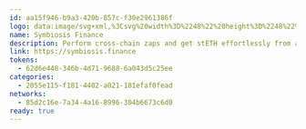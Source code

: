 ```yaml
---
id: aa15f946-b9a3-420b-857c-f30e2961386f
logo: data:image/svg+xml,%3Csvg%20width%3D%2248%22%20height%3D%2248%22%20viewBox%3D%220%200%2048%2048%22%20fill%3D%22none%22%20xmlns%3D%22http%3A%2F%2Fwww.w3.org%2F2000%2Fsvg%22%3E%0A%3Cpath%20d%3D%22M24%2048C37.2548%2048%2048%2037.2548%2048%2024C48%2010.7452%2037.2548%200%2024%200C10.7452%200%200%2010.7452%200%2024C0%2037.2548%2010.7452%2048%2024%2048Z%22%20fill%3D%22%2375FB6E%22%2F%3E%0A%3Cpath%20d%3D%22M20.398%2012.5365V12.4896L20.6202%2012.2979H24.046V10.6666H20.6202L20.1085%2011.1519V11.8289L19.8678%2012.0206H19.8312C20.031%2012.1837%2020.2064%2012.3673%2020.398%2012.5365Z%22%20fill%3D%22%23111111%22%2F%3E%0A%3Cpath%20d%3D%22M19.9236%2011.9984H19.2466L18.7858%2012.4858V13.1362L19.2466%2013.6215H19.9236L20.409%2013.1362V12.4858L19.9236%2011.9984Z%22%20fill%3D%22%23111111%22%2F%3E%0A%3Cpath%20d%3D%22M22.1679%2021.6079H21.4908L21.03%2022.0952V23.7922L21.4908%2024.2775H22.1679L22.6532%2023.7922V22.0952L22.1679%2021.6079Z%22%20fill%3D%22%23111111%22%2F%3E%0A%3Cpath%20d%3D%22M19.9079%2024.3124H19.2308L18.77%2024.7976V25.4481L19.2308%2025.9354H19.9079L20.3931%2025.4481V24.7976L19.9079%2024.3124Z%22%20fill%3D%22%23111111%22%2F%3E%0A%3Cpath%20d%3D%22M28.743%2024.3124H28.0661L27.6073%2024.7976V25.4481L28.0661%2025.9354H28.743L29.2304%2025.4481V24.7976L28.743%2024.3124Z%22%20fill%3D%22%23111111%22%2F%3E%0A%3Cpath%20d%3D%22M19.3124%2013.042L18.8271%2013.0991L18.6843%2013.2806L18.0115%2013.358L16.3802%2015.4237L16.4596%2016.0967L16.27%2016.3271L16.317%2016.7471L16.843%2016.6859L16.9899%2016.5147L17.6627%2016.4372L19.2758%2014.3736L19.1962%2013.7088L19.3675%2013.5109L19.3124%2013.042Z%22%20fill%3D%22%23111111%22%2F%3E%0A%3Cpath%20d%3D%22M16.298%2021.1483L16.7853%2021.2054L16.9281%2021.3868L17.5989%2021.4644L19.2303%2023.53L19.1508%2024.203L19.3424%2024.4334L19.2935%2024.8534L18.7675%2024.7922L18.6207%2024.621L17.9477%2024.5435L16.3368%2022.4799L16.4143%2021.8151L16.2429%2021.6174L16.298%2021.1483Z%22%20fill%3D%22%23111111%22%2F%3E%0A%3Cpath%20d%3D%22M16.6532%2015.981L16.3024%2016.3215L16.2984%2016.5519L15.8131%2017.023L15.7743%2020.877L16.2474%2021.3623L16.2351%2021.664L16.5308%2021.9658L16.9102%2021.5988L16.9223%2021.3724L17.4076%2020.9014L17.4322%2017.0596L16.9672%2016.5804L16.9815%2016.3195L16.6532%2015.981Z%22%20fill%3D%22%23111111%22%2F%3E%0A%3Cpath%20d%3D%22M27.6193%2012.5365V12.4896L27.3971%2012.2979H23.9652V10.6666H27.3909L27.9028%2011.1519V11.8289L28.1433%2012.0206H28.1801C27.9864%2012.1837%2027.8109%2012.3673%2027.6193%2012.5365Z%22%20fill%3D%22%23111111%22%2F%3E%0A%3Cpath%20d%3D%22M28.0926%2011.9984H28.7696L29.2304%2012.4858V13.1362L28.7696%2013.6215H28.0926L27.6073%2013.1362V12.4858L28.0926%2011.9984Z%22%20fill%3D%22%23111111%22%2F%3E%0A%3Cpath%20d%3D%22M25.8503%2021.6189H26.5273L26.9882%2022.1062V23.7936L26.5273%2024.2789H25.8503L25.365%2023.7936V22.1062L25.8503%2021.6189Z%22%20fill%3D%22%23111111%22%2F%3E%0A%3Cpath%20d%3D%22M28.704%2013.042L29.1893%2013.0991L29.3341%2013.2806L30.0049%2013.358L31.6363%2015.4237L31.5567%2016.0967L31.7484%2016.3271L31.6995%2016.7471L31.1733%2016.6859L31.0265%2016.5147L30.3536%2016.4372L28.7428%2014.3736L28.8203%2013.7088L28.6489%2013.5109L28.704%2013.042Z%22%20fill%3D%22%23111111%22%2F%3E%0A%3Cpath%20d%3D%22M31.7185%2021.1483L31.2331%2021.2054L31.0903%2021.3868L30.4174%2021.4644L28.7882%2023.53L28.8657%2024.203L28.6741%2024.4334L28.723%2024.8534L29.249%2024.7922L29.3958%2024.621L30.0687%2024.5435L31.6817%2022.4799L31.6042%2021.8151L31.7735%2021.6174L31.7185%2021.1483Z%22%20fill%3D%22%23111111%22%2F%3E%0A%3Cpath%20d%3D%22M31.3633%2015.981L31.7161%2016.3215L31.7181%2016.5519L32.2034%2017.023L32.2421%2020.877L31.769%2021.3623L31.7813%2021.664L31.4877%2021.9658L31.1084%2021.5988L31.0941%2021.3724L30.6088%2020.9014L30.5844%2017.0596L31.0493%2016.5804L31.035%2016.3195L31.3633%2015.981Z%22%20fill%3D%22%23111111%22%2F%3E%0A%3Cpath%20d%3D%22M14.5247%2022.949H13.8476L13.3868%2023.4363V24.0867L13.8476%2024.572H14.5247L15.01%2024.0867V23.4363L14.5247%2022.949Z%22%20fill%3D%22%23111111%22%2F%3E%0A%3Cpath%20d%3D%22M14.2469%2024.1245L13.8961%2024.467L13.8921%2024.6954L13.4068%2025.1685L13.3701%2028.1905L13.8411%2028.6758L13.8309%2028.9756L14.1267%2029.2202L14.5039%2028.9124L14.5161%2028.686L15.0013%2028.2149L15.0278%2025.2032L14.5609%2024.724L14.5772%2024.463L14.2469%2024.1245Z%22%20fill%3D%22%23111111%22%2F%3E%0A%3Cpath%20d%3D%22M10.2117%2020.9685L10.2953%2021.6413L12.6872%2023.4909L13.3601%2023.4052L13.5926%2023.5949L14.0106%2023.5418L13.9453%2023.0177L13.7741%2022.873L13.6905%2022.2001L11.3006%2020.3689L10.6379%2020.4525L10.2117%2020.9685Z%22%20fill%3D%22%23111111%22%2F%3E%0A%3Cpath%20d%3D%22M19.934%2026.1754L19.9217%2025.9224L19.5853%2025.5922L19.2406%2025.9428L19.2428%2026.1734L18.8553%2026.5668L18.7697%2026.6526V26.6546V26.6566V29.6827V30.0292L18.5617%2030.2291H15.1849L14.9851%2030.0292V29.3523L14.5059%2028.8751H13.8289L13.3701%2029.3523V30.0292L13.8289%2030.4902H14.5059L14.724%2030.7063V31.3832L15.1849%2031.8442H18.5617L19.0388%2031.3832V30.7063L19.2551%2030.4902H19.934L20.3928%2030.0292V29.7968V26.6526L19.934%2026.1754Z%22%20fill%3D%22%23111111%22%2F%3E%0A%3Cpath%20d%3D%22M33.4757%2022.949H34.1528L34.6136%2023.4363V24.0867L34.1528%2024.572H33.4757L32.9904%2024.0867V23.4363L33.4757%2022.949Z%22%20fill%3D%22%23111111%22%2F%3E%0A%3Cpath%20d%3D%22M33.7517%2024.1245L34.1045%2024.467L34.1085%2024.6954L34.5938%2025.1685L34.6305%2028.1905L34.1596%2028.6758L34.1697%2028.9756L33.874%2029.2202L33.4968%2028.9124L33.4845%2028.686L32.9972%2028.2149L32.9728%2025.2032L33.4397%2024.724L33.4234%2024.463L33.7517%2024.1245Z%22%20fill%3D%22%23111111%22%2F%3E%0A%3Cpath%20d%3D%22M37.7884%2020.9685L37.7028%2021.6413L35.3129%2023.4909L34.64%2023.4052L34.4074%2023.5949L33.9874%2023.5418L34.0548%2023.0177L34.226%2022.873L34.3096%2022.2001L36.6994%2020.3689L37.3622%2020.4525L37.7884%2020.9685Z%22%20fill%3D%22%23111111%22%2F%3E%0A%3Cpath%20d%3D%22M28.0661%2026.1754L28.0782%2025.9224L28.4148%2025.5922L28.7593%2025.9428L28.7553%2026.1734L29.1448%2026.5668L29.2304%2026.6526V26.6546V26.6566V29.6827V30.0292L29.4384%2030.2291H32.8152L33.015%2030.0292V29.3523L33.4922%2028.8751H34.1692L34.63%2029.3523V30.0292L34.1692%2030.4902H33.4922L33.276%2030.7063V31.3832L32.8152%2031.8442H29.4384L28.9613%2031.3832V30.7063L28.743%2030.4902H28.0661L27.6073%2030.0292V29.7968V26.6526L28.0661%2026.1754Z%22%20fill%3D%22%23111111%22%2F%3E%0A%3Cpath%20d%3D%22M23.0705%2031.5081L23.0644%2031.5041L23.0726%2030.8433L22.5996%2030.3601L21.9225%2030.354L21.4393%2030.8271L21.4332%2031.4857L21.2313%2031.7019L20.5624%2031.6957L17.3446%2034.8401L17.3385%2035.5171L17.8117%2035.982L18.4886%2035.9901L21.7064%2032.8437L21.7125%2032.1831L21.9062%2031.9689L22.5505%2031.9751L23.0705%2031.5081Z%22%20fill%3D%22%23111111%22%2F%3E%0A%3Cpath%20d%3D%22M17.3377%2035.5165L17.1257%2035.7184H13.7468L13.5491%2035.5185V34.8416L13.0699%2034.3644H12.3929L11.9341%2034.8416V35.5185L12.3929%2035.9773H13.0699L13.2881%2036.1956V36.8725L13.7468%2037.3333H17.1257L17.6028%2036.8725V36.1956L17.8189%2035.9773H17.8272L17.3377%2035.5165Z%22%20fill%3D%22%23111111%22%2F%3E%0A%3Cpath%20d%3D%22M24.983%2031.5081L24.987%2031.5041L24.9808%2030.8433L25.4539%2030.3601L26.131%2030.354L26.6122%2030.8271L26.6183%2031.4857L26.8202%2031.7019L27.489%2031.6957L30.7067%2034.8401L30.7148%2035.5171L30.2418%2035.982L29.5648%2035.9901L26.3471%2032.8437L26.339%2032.1831L26.1472%2031.9689L25.5008%2031.9751L24.983%2031.5081Z%22%20fill%3D%22%23111111%22%2F%3E%0A%3Cpath%20d%3D%22M30.7148%2035.5165L30.9269%2035.7184H34.3036L34.5035%2035.5185V34.8416L34.9807%2034.3644H35.6576L36.1185%2034.8416V35.5185L35.6576%2035.9773H34.9807L34.7645%2036.1956V36.8725L34.3036%2037.3333H30.9269L30.4497%2036.8725V36.1956L30.2315%2035.9773H30.2255L30.7148%2035.5165Z%22%20fill%3D%22%23111111%22%2F%3E%0A%3C%2Fsvg%3E%0A
name: Symbiosis Finance
description: Perform cross-chain zaps and get stETH effortlessly from another network.
link: https://symbiosis.finance
tokens:
  - 62d6e448-346b-4d71-9688-6a043d5c25ee
categories:
  - 2055e115-f181-4402-a021-181efaf0fead
networks:
  - 85d2c16e-7a34-4a16-8996-304b6673c6d0
ready: true
---
```


